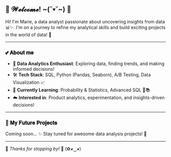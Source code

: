 

## 🌸 𝓦𝓮𝓵𝓬𝓸𝓶𝓮! ~(˘▾˘~) 🎀

Hi! I'm Marie, a data analyst passionate about uncovering insights from data 📊✨. I'm on a journey to refine my analytical skills and build exciting projects in the world of data! 🚀

---

### 💕 𝐀𝐛𝐨𝐮𝐭 𝐦𝐞
- 📌 **Data Analytics Enthusiast**: Exploring data, finding trends, and making informed decisions!
- 🛠 **Tech Stack**: SQL, Python (Pandas, Seaborn), A/B Testing, Data Visualization 📈
- 🎯 **Currently Learning**: Probability & Statistics, Advanced SQL 🧠📚
- ☁️ **Interested in**: Product analytics, experimentation, and insights-driven decisions!

---

### 🌷 𝐌𝐲 𝐅𝐮𝐭𝐮𝐫𝐞 𝐏𝐫𝐨𝐣𝐞𝐜𝐭𝐬
Coming soon... ✨ Stay tuned for awesome data analysis projects! 💖

---

🌸 *Thanks for stopping by!* 🌸 (✿◕‿◕)
